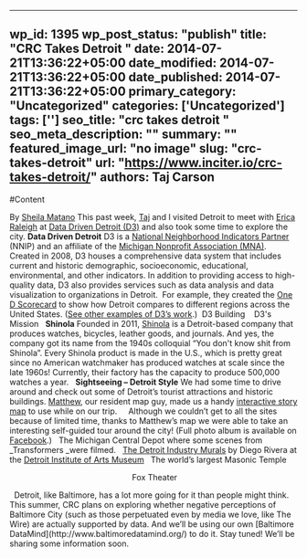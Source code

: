 
---
wp_id: 1395
wp_post_status: "publish" 
title: "CRC Takes Detroit "
date: 2014-07-21T13:36:22+05:00
date_modified: 2014-07-21T13:36:22+05:00
date_published: 2014-07-21T13:36:22+05:00
primary_category: "Uncategorized"
categories: ['Uncategorized'] 
tags: ['']
seo_title: "crc takes detroit "
seo_meta_description: ""
summary: ""
featured_image_url: "no image"
slug: "crc-takes-detroit"
url: "https://www.inciter.io/crc-takes-detroit/"
authors: Taj Carson
---

#Content

By [Sheila Matano](https://www.inciter.io/who/crc-data-nerds/sheila/)
This past week, [Taj](https://www.inciter.io/who/crc-data-nerds/taj/) and I visited Detroit to meet with [Erica Raleigh](http://www.neighborhoodindicators.org/partners/directory/erica-raleigh) at [Data Driven Detroit (D3)](http://datadrivendetroit.org/) and also took some time to explore the city.
__Data Driven Detroit__
D3 is a [National Neighborhood Indicators Partner](http://www.neighborhoodindicators.org/) (NNIP) and an affiliate of the [Michigan Nonprofit Association (MNA)](http://www.mnaonline.org/). Created in 2008, D3 houses a comprehensive data system that includes current and historic demographic, socioeconomic, educational, environmental, and other indicators. In addition to providing access to high-quality data, D3 also provides services such as data analysis and data visualization to organizations in Detroit.&nbsp; For example, they created the [One D Scorecard](http://www.onedscorecard.datadrivendetroit.org/) to show how Detroit compares to different regions across the United States. ([See other examples of D3’s work](http://datadrivendetroit.org/data-mapping/interactive-tools/).)
&nbsp;D3 Building
&nbsp;
&nbsp;D3's Mission
&nbsp;
__Shinola__
Founded in 2011, [Shinola](http://www.shinola.com/) is a Detroit-based company that produces watches, bicycles, leather goods, and journals. And yes, the company got its name from the 1940s colloquial “You don't know shit from Shinola”. Every Shinola product is made in the U.S., which is pretty great since no American watchmaker has produced watches at scale since the late 1960s! Currently, their factory has the capacity to produce 500,000 watches a year.
&nbsp;
__Sightseeing – Detroit Style__
We had some time to drive around and check out some of Detroit’s tourist attractions and historic buildings. [Matthew](https://www.inciter.io/who/crc-data-nerds/matthew/), our resident map guy, made us a handy [interactive story map](http://crc.maps.arcgis.com/apps/MapTour/index.html?appid=b5ea36f151c84094b77a61ebc9b66894) to use while on our trip.
&nbsp;
&nbsp;
Although we couldn’t get to all the sites because of limited time, thanks to Matthew’s map we were able to take an interesting self-guided tour around the city! (Full photo album is available on [Facebook](https://www.facebook.com/media/set/?set=a.665464103535252.1073741838.345103572237975&amp;type=1).)
&nbsp;
The Michigan Central Depot where some scenes from _Transformers _were filmed.
&nbsp;
[The Detroit Industry Murals](http://en.wikipedia.org/wiki/Detroit_Industry_Murals) by Diego Rivera at the [Detroit Institute of Arts Museum](http://www.dia.org/)
&nbsp;
The world’s largest Masonic Temple
&nbsp;
&nbsp;
<p style="text-align: center;">&nbsp;Fox Theater</p>
&nbsp;
Detroit, like Baltimore, has a lot more going for it than people might think. This summer, CRC plans on exploring whether negative perceptions of Baltimore City (such as those perpetuated even by media we love, like The Wire) are actually supported by data. And we’ll be using our own [Baltimore DataMind](http://www.baltimoredatamind.org/) to do it. Stay tuned! We’ll be sharing some information soon.
&nbsp;

